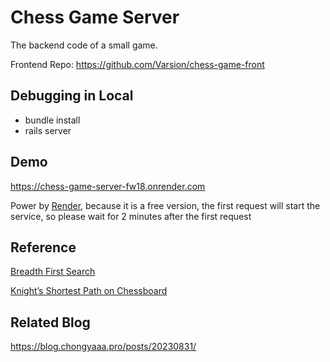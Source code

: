 # Chess Game Server

The backend code of a small game.

Frontend Repo: https://github.com/Varsion/chess-game-front

## Debugging in Local

- bundle install
- rails server

## Demo

https://chess-game-server-fw18.onrender.com

Power by [Render](https://render.com/), because it is a free version, the first request will start the service, so please wait for 2 minutes after the first request

## Reference

[Breadth First Search](https://en.wikipedia.org/wiki/Breadth-first_search)

[Knight’s Shortest Path on Chessboard](https://www.baeldung.com/cs/knights-shortest-path-chessboard)

## Related Blog

https://blog.chongyaaa.pro/posts/20230831/
